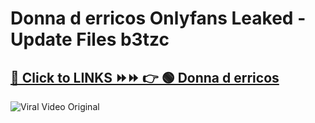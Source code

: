 
 # Donna d erricos Onlyfans Leaked - Update Files b3tzc

## <h2><a href="https://clipsfans.com/Donna_d_erricos&ref=git">🔗 Click to LINKS ⏩⏩ 👉 🟢 Donna d erricos </a></h2>

<a href="https://clipsfans.com/Donna_d_erricos&ref=git" rel="nofollow" data-target="animated-image.originalLink"><img src="https://i.ibb.co.com/xMMVF88/686577567.gif" alt="Viral Video Original" style="max-width: 100%; display: inline-block;" data-target="animated-image.originalImage"></a>

